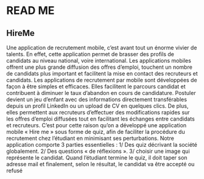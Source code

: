 # READ ME
## HireMe
Une application de recrutement mobile, c’est avant tout un énorme vivier de talents. 
En effet, cette application permet de brasser des profils de candidats au niveau national, voire international. 
Les applications mobiles offrent une plus grande diffusion des offres d’emploi, touchent un nombre de candidats 
plus important et facilitent la mise en contact des recruteurs et candidats.
Les applications de recrutement par mobile sont développées de façon à être simples et efficaces. 
Elles facilitent le parcours candidat et contribuent à diminuer le taux d’abandon en cours de candidature. 
Postuler devient un jeu d’enfant avec des informations directement transférables depuis un profil LinkedIn ou 
un upload de CV en quelques clics. De plus, elles permettent aux recruteurs d’effectuer des modifications rapides 
sur les offres d’emploi diffusées tout en facilitant les échanges entre candidats et recruteurs.
C’est pour cette raison qu’on a développé une application mobile « Hire me » sous forme de quiz, afin de faciliter 
la procédure du recrutement chez l’étudiant en minimisant ses perturbations.
Notre application comporte 3 parties essentielles :
1/ Des quiz décrivant la société globalement.
2/ Des questions « de réflexions ». 
3/ choisir une image qui représente le candidat. 
Quand l’étudiant termine le quiz, il doit taper son adresse mail et finalement, selon le résultat, le candidat va 
être accepté ou refusé 

